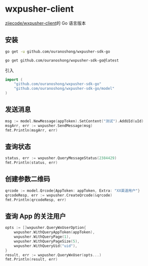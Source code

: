 # wxpusher-client

[zjiecode/wxpusher-client](https://github.com/zjiecode/wxpusher-client)的 Go 语言版本

## 安装

```sh
go get -u github.com/ouranoshong/wxpusher-sdk-go
```

```sh
go get github.com/ouranoshong/wxpusher-sdk-go@latest
```

引入

```go
import (
	"github.com/ouranoshong/wxpusher-sdk-go"
	"github.com/ouranoshong/wxpusher-sdk-go/model"
)
```

## 发送消息

```go
msg := model.NewMessage(appToken).SetContent("测试").AddUId(uId)
msgArr, err := wxpusher.SendMessage(msg)
fmt.Println(msgArr, err)
```

## 查询状态

```go
status, err := wxpusher.QueryMessageStatus(2384429)
fmt.Println(status, err)
```

## 创建参数二维码

```go
qrcode := model.Qrcode{AppToken: appToken, Extra: "XX渠道用户"}
qrcodeResp, err := wxpusher.CreateQrcode(&qrcode)
fmt.Println(qrcodeResp, err)
```

## 查询 App 的关注用户

```go
opts := []wxpusher.QueryWxUserOption{
    wxpusher.WithQueryAppToken(appToken),
    wxpusher.WithQueryPage(1),
    wxpusher.WithQueryPageSize(5),
    wxpusher.WithQueryUid("uid"),
}
result, err := wxpusher.QueryWxUser(opts...)
fmt.Println(result, err)
```
